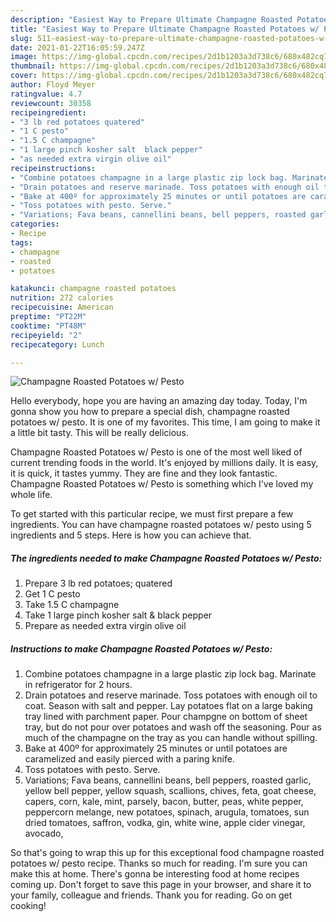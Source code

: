 ```yaml
---
description: "Easiest Way to Prepare Ultimate Champagne Roasted Potatoes w/ Pesto"
title: "Easiest Way to Prepare Ultimate Champagne Roasted Potatoes w/ Pesto"
slug: 511-easiest-way-to-prepare-ultimate-champagne-roasted-potatoes-w-pesto
date: 2021-01-22T16:05:59.247Z
image: https://img-global.cpcdn.com/recipes/2d1b1203a3d738c6/680x482cq70/champagne-roasted-potatoes-w-pesto-recipe-main-photo.jpg
thumbnail: https://img-global.cpcdn.com/recipes/2d1b1203a3d738c6/680x482cq70/champagne-roasted-potatoes-w-pesto-recipe-main-photo.jpg
cover: https://img-global.cpcdn.com/recipes/2d1b1203a3d738c6/680x482cq70/champagne-roasted-potatoes-w-pesto-recipe-main-photo.jpg
author: Floyd Meyer
ratingvalue: 4.7
reviewcount: 30358
recipeingredient:
- "3 lb red potatoes quatered"
- "1 C pesto"
- "1.5 C champagne"
- "1 large pinch kosher salt  black pepper"
- "as needed extra virgin olive oil"
recipeinstructions:
- "Combine potatoes champagne in a large plastic zip lock bag. Marinate in refrigerator for 2 hours."
- "Drain potatoes and reserve marinade. Toss potatoes with enough oil to coat. Season with salt and pepper. Lay potatoes flat on a large baking tray lined with parchment paper. Pour champgne on bottom of sheet tray, but do not pour over potatoes and wash off the seasoning. Pour as much of the champagne on the tray as you can handle without spilling."
- "Bake at 400º for approximately 25 minutes or until potatoes are caramelized and easily pierced with a paring knife."
- "Toss potatoes with pesto. Serve."
- "Variations; Fava beans, cannellini beans, bell peppers, roasted garlic, yellow bell pepper, yellow squash, scallions, chives, feta, goat cheese, capers, corn, kale, mint, parsely, bacon, butter, peas, white pepper, peppercorn melange, new potatoes, spinach, arugula, tomatoes, sun dried tomatoes, saffron, vodka, gin, white wine, apple cider vinegar, avocado,"
categories:
- Recipe
tags:
- champagne
- roasted
- potatoes

katakunci: champagne roasted potatoes 
nutrition: 272 calories
recipecuisine: American
preptime: "PT22M"
cooktime: "PT48M"
recipeyield: "2"
recipecategory: Lunch

---
```



![Champagne Roasted Potatoes w/ Pesto](https://img-global.cpcdn.com/recipes/2d1b1203a3d738c6/680x482cq70/champagne-roasted-potatoes-w-pesto-recipe-main-photo.jpg)

Hello everybody, hope you are having an amazing day today. Today, I'm gonna show you how to prepare a special dish, champagne roasted potatoes w/ pesto. It is one of my favorites. This time, I am going to make it a little bit tasty. This will be really delicious.



Champagne Roasted Potatoes w/ Pesto is one of the most well liked of current trending foods in the world. It's enjoyed by millions daily. It is easy, it is quick, it tastes yummy. They are fine and they look fantastic. Champagne Roasted Potatoes w/ Pesto is something which I've loved my whole life.


To get started with this particular recipe, we must first prepare a few ingredients. You can have champagne roasted potatoes w/ pesto using 5 ingredients and 5 steps. Here is how you can achieve that.

<!--inarticleads1-->

##### The ingredients needed to make Champagne Roasted Potatoes w/ Pesto:

1. Prepare 3 lb red potatoes; quatered
1. Get 1 C pesto
1. Take 1.5 C champagne
1. Take 1 large pinch kosher salt &amp; black pepper
1. Prepare as needed extra virgin olive oil




<!--inarticleads2-->

##### Instructions to make Champagne Roasted Potatoes w/ Pesto:

1. Combine potatoes champagne in a large plastic zip lock bag. Marinate in refrigerator for 2 hours.
1. Drain potatoes and reserve marinade. Toss potatoes with enough oil to coat. Season with salt and pepper. Lay potatoes flat on a large baking tray lined with parchment paper. Pour champgne on bottom of sheet tray, but do not pour over potatoes and wash off the seasoning. Pour as much of the champagne on the tray as you can handle without spilling.
1. Bake at 400º for approximately 25 minutes or until potatoes are caramelized and easily pierced with a paring knife.
1. Toss potatoes with pesto. Serve.
1. Variations; Fava beans, cannellini beans, bell peppers, roasted garlic, yellow bell pepper, yellow squash, scallions, chives, feta, goat cheese, capers, corn, kale, mint, parsely, bacon, butter, peas, white pepper, peppercorn melange, new potatoes, spinach, arugula, tomatoes, sun dried tomatoes, saffron, vodka, gin, white wine, apple cider vinegar, avocado,




So that's going to wrap this up for this exceptional food champagne roasted potatoes w/ pesto recipe. Thanks so much for reading. I'm sure you can make this at home. There's gonna be interesting food at home recipes coming up. Don't forget to save this page in your browser, and share it to your family, colleague and friends. Thank you for reading. Go on get cooking!
